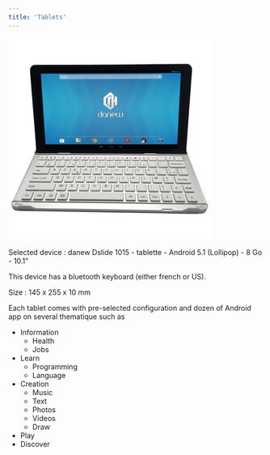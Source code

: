 ```yaml
---
title: 'Tablets'
---
```


![Danew](danew-Dslide-1015-tablette-Android-5-1-Lollipop-8-Go-10-1.jpg)

Selected device : danew Dslide 1015 - tablette - Android 5.1 (Lollipop) - 8 Go - 10.1"

This device has a bluetooth keyboard (either french or US).

Size : 145 x 255 x 10 mm

Each tablet comes with pre-selected configuration and dozen of Android app on several thematique such as 

* Information
  * Health 
  * Jobs
* Learn
  * Programming
  * Language
* Creation
  * Music
  * Text
  * Photos
  * Videos
  * Draw
* Play
* Discover